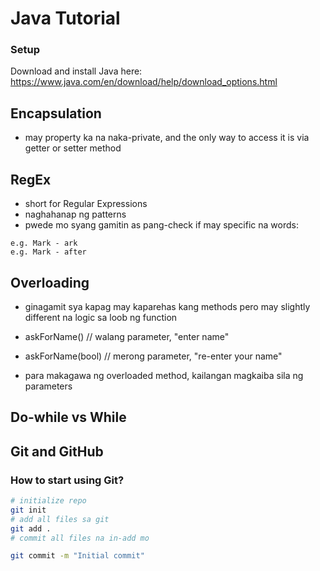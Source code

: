 # Java Tutorial

### Setup

Download and install Java here: https://www.java.com/en/download/help/download_options.html

## Encapsulation

- may property ka na naka-private, and the only way to access it is via getter or setter method

## RegEx

- short for Regular Expressions
- naghahanap ng patterns
- pwede mo syang gamitin as pang-check if may specific na words:

```
e.g. Mark - ark
e.g. Mark - after
```

## Overloading

- ginagamit sya kapag may kaparehas kang methods pero may slightly different na logic sa loob ng function

- askForName() // walang parameter, "enter name"
- askForName(bool) // merong parameter, "re-enter your name"
- para makagawa ng overloaded method, kailangan magkaiba sila ng parameters

## Do-while vs While

## Git and GitHub

### How to start using Git?

```bash
# initialize repo
git init
# add all files sa git
git add .
# commit all files na in-add mo

git commit -m "Initial commit"

```
